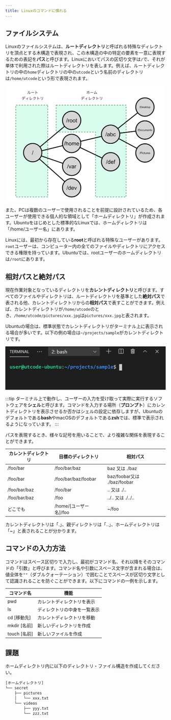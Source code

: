 ```yaml
---
title: Linuxのコマンドに慣れる
---
```


## ファイルシステム

Linuxのファイルシステムは、**ルートディレクトリ**と呼ばれる特殊なディレクトリを頂点とする木構造で表現され、この木構造の中の特定の要素を一意に表現するための表記を**パス**と呼びます。Linuxにおいてパスの区切り文字は`/`で、それが単体で利用された際はルートディレクトリを表します。例えば、ルートディレクトリの中の`home`ディレクトリの中の`utcode`という名前のディレクトリは`/home/utcode`という形で表現されます。

![ディレクトリの木構造](04/directory-tree.png)

また、PCは複数のユーザーで使用されることを前提に設計されているため、各ユーザーが使用できる個人的な領域として「ホームディレクトリ」が作成されます。Ubuntuをはじめとした標準的なLinuxでは、ホームディレクトリは「/home/ユーザー名」にあります。

Linuxには、最初から存在している**root**と呼ばれる特殊なユーザーがあります。`root`ユーザーは、コンピューター内の全てのファイルやディレクトリにアクセスできる権限を持っています。Ubuntuでは、rootユーザーのホームディレクトリは`/root`にあります。

## 相対パスと絶対パス

現在作業対象となっているディレクトリを**カレントディレクトリ**と呼びます。すべてのファイルやディレクトリは、ルートディレクトリを基準とした**絶対パス**で表される他、カレントディレクトリからの**相対パス**で表すことができます。例えば、カレントディレクトリが`/home/utcode`のとき、`/home/utcode/pictures/xxx.jpg`は`pictures/xxx.jpg`と表されます。

Ubuntuの場合は、標準状態でカレントディレクトリがターミナル上に表示される場合が多いです。以下の例の場合は`~/projects/sample`がカレントディレクトリです。

![カレントディレクトリの確認](04/check-current-directory.png)

:::tip
ターミナル上で動作し、ユーザーの入力を受け取って実際に実行するソフトウェアを**シェル**と呼びます。コマンドを入力する場所（**プロンプト**）にカレントディレクトリを表示させるか否かはシェルの設定に依存しますが、Ubuntuのデフォルトである**bash**やmacOSのデフォルトである**zsh**では、標準で表示されるようになっています。
:::

パスを表現するとき、様々な記号を用いることで、より複雑な関係を表現することができます。

| カレントディレクトリ | 目標のディレクトリ     | 相対パス                    |
| -------------------- | ---------------------- | --------------------------- |
| /foo/bar             | /foo/bar/baz           | baz 又は ./baz              |
| /foo/bar             | /foo/bar/baz/foobar    | baz/foobar又は ./baz/foobar |
| /foo/bar/baz         | /foo/bar               | .. 又は ./..                |
| /foo/bar/baz         | /foo                   | ../.. 又は ./../..          |
| どこでも             | /home/[ユーザー名]/foo | ~/foo                       |

カレントディレクトリは「.」、親ディレクトリは「..」、ホームディレクトリは「~」と表されることが分かります。

## コマンドの入力方法

コマンドはスペース区切りで入力し、最初がコマンド名、それ以降をそのコマンドの「引数」と呼びます。コマンド名や引数にスペース文字が含まれる場合は、値全体を`""`（ダブルクォーテーション）で囲むことでスペースが区切り文字として認識されることを防ぐことができます。以下にコマンドの一例を示します。

| コマンド名   | 機能                         |
| ------------ | ---------------------------- |
| pwd          | カレントディレクトリを表示   |
| ls           | ディレクトリの中身を一覧表示 |
| cd [移動先]  | カレントディレクトリを移動   |
| mkdir [名前] | 新しいディレクトリを作成     |
| touch [名前] | 新しいファイルを作成         |

## 課題

ホームディレクトリ内に以下のディレクトリ・ファイル構造を作成してください。

```
[ホームディレクトリ]
└── secret
    ├── pictures
    │   └── xxx.txt
    └── videos
        ├── yyy.txt
        └── zzz.txt
```
